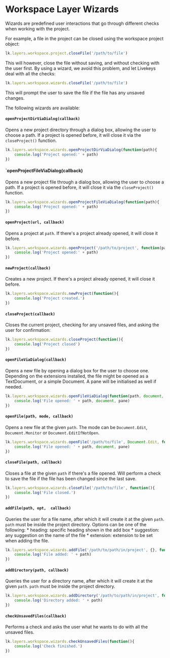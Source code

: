 # Workspace Layer Wizards

Wizards are predefined user interactions that go through different checks when
working with the project.

For example, a file in the project can be closed using the workspace project object:

```js
lk.layers.workspace.project.closeFile('/path/to/file')
```

This will however, close the file without saving, and without checking with the user first.
By using a wizard, we avoid this problem, and let Livekeys deal with all the checks:

```js
lk.layers.workspace.wizards.closeFile('/path/to/file')
```

This will prompt the user to save the file if the file has any unsaved changes.


The following wizards are available:

#### `openProjectDirViaDialog(callback)`

Opens a new project directory through a dialog box, allowing the user to choose a path. If a project is opened before, it will close it via the `closeProject()` function.

```js
lk.layers.workspace.wizards.openProjectDirViaDialog(function(path){
    console.log('Project opened:' + path)
})
```

#### `openProjectFileViaDialog(callback)

Opens a new project file through a dialog box, allowing the user to choose a path. If a project is opened before, it will close it via the `closeProject()` function.

```js
lk.layers.workspace.wizards.openProjectFileViaDialog(function(path){
    console.log('Project opened:' + path)
})
```

#### `openProject(url, callback)`

Opens a project at `path`. If there's a project already opened, it will close
it before.

```js
lk.layers.workspace.wizards.openProject('/path/to/project', function(path){
    console.log('Project opened:' + path)
})
```

#### `newProject(callback)`

Creates a new project. If there's a project already opened, it will close
it before.


```js
lk.layers.workspace.wizards.newProject(function(){
    console.log('Project created.')
})
```


#### `closeProject(callback)`

Closes the current project, checking for any unsaved files, and asking the user for confirmation:

```js
lk.layers.workspace.wizards.closeProject(function(){
    console.log('Project closed')
})
```


#### `openFileViaDialog(callback)`

Opens a new file by opening a dialog box for the user to choose one. Depending on
the extensions installed, the file might be opened as a TextDocument, or a simple
Document. A pane will be initialised as well if needed.

```js
lk.layers.workspace.wizards.openFileViaDialog(function(path, document, pane){
    console.log('File opened: ' + path, document, pane)
})
```

#### `openFile(path, mode, callback)`

Opens a new file at the given `path`. The mode can be `Document.Edit`,
`Document.Monitor` or `Document.EditIfNotOpen`.

```js
lk.layers.workspace.wizards.openFile('/path/to/file', Document.Edit, function(path, document, pane){
    console.log('File opened: ' + path, document, pane)
})
```

#### `closeFile(path, callback)`

Closes a file at the given `path` if there's a file opened. Will perform a check
to save the file if the file has been changed since the last save.

```js
lk.layers.workspace.wizards.closeFile('/path/to/file', function(){
    console.log('File closed.')
})
```

#### `addFile(path, opt,  callback)`

Queries the user for a file name, after which it will create it at the given `path`. `path` must be inside the project directory.
Options can be one of the following:
    * heading: specific heading shown in the add box
    * suggestion: any suggestion on the name of the file
    * extension: extension to be set when adding the file.

```js
lk.layers.workspace.wizards.addFile('/path/to/path/in/project', {}, function(path){
    console.log('File added: ' + path)
})
```

#### `addDirectory(path, callback)`

Queries the user for a directory name, after which it will create it at the given `path`. `path` must be inside the project directory.

```js
lk.layers.workspace.wizards.addDirectory('/path/to/path/in/project', function(path){
    console.log('Directory added: ' + path)
})
```

#### `checkUnsavedFiles(callback)`

Performs a check and asks the user what he wants to do with all the unsaved files.

```js
lk.layers.workspace.wizards.checkUnsavedFiles(function(){
    console.log('Check finished.')
})
```

